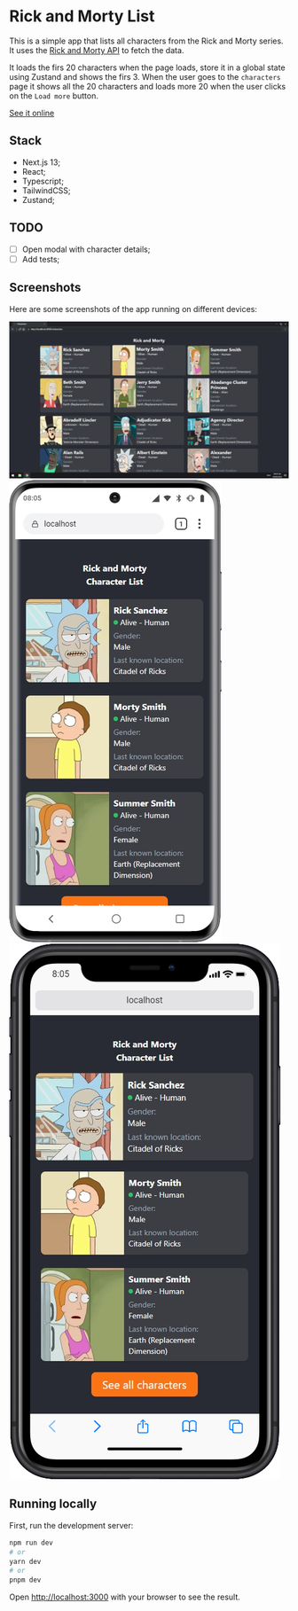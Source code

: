 # Rick and Morty List

This is a simple app that lists all characters from the Rick and Morty series. It uses the [Rick and Morty API](https://rickandmortyapi.com/) to fetch the data.

It loads the firs 20 characters when the page loads, store it in a global state using Zustand and shows the firs 3.
When the user goes to the `characters` page it shows all the 20 characters and loads more 20 when the user clicks on the `Load more` button.

[See it online](https://rick-morty-list.vercel.app/)

## Stack

- Next.js 13;
- React;
- Typescript;
- TailwindCSS;
- Zustand;

## TODO

- [ ] Open modal with character details;
- [ ] Add tests;

## Screenshots

Here are some screenshots of the app running on different devices:

![Desktop 1](/docs/images/Sizzy-Laptop%20M.png)
![Mobile 1](/docs/images/Sizzy-Galaxy%20S20.png)
![Mobile 2](/docs/images/Sizzy-iPhone%2011.png)

## Running locally

First, run the development server:

```bash
npm run dev
# or
yarn dev
# or
pnpm dev
```

Open [http://localhost:3000](http://localhost:3000) with your browser to see the result.
